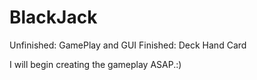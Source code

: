 # BlackJack
Unfinished:
	GamePlay and GUI 
Finished:
	Deck 
	Hand 
	Card 


I will begin creating the gameplay ASAP.:)  













